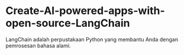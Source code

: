 # Create-AI-powered-apps-with-open-source-LangChain
LangChain adalah perpustakaan Python yang membantu Anda dengan pemrosesan bahasa alami.
